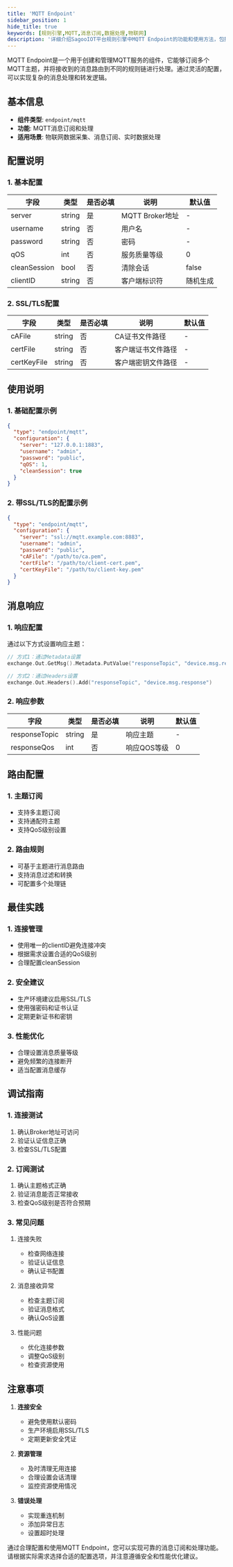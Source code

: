 ```yaml
---
title: 'MQTT Endpoint'
sidebar_position: 1
hide_title: true
keywords: [规则引擎,MQTT,消息订阅,数据处理,物联网]
description: '详细介绍SagooIOT平台规则引擎中MQTT Endpoint的功能和使用方法，包括连接配置、订阅主题、消息处理等内容，帮助用户实现MQTT消息的接收和处理。'
---
```



MQTT Endpoint是一个用于创建和管理MQTT服务的组件，它能够订阅多个MQTT主题，并将接收到的消息路由到不同的规则链进行处理。通过灵活的配置，可以实现复杂的消息处理和转发逻辑。

## 基本信息

- **组件类型**: `endpoint/mqtt`
- **功能**: MQTT消息订阅和处理
- **适用场景**: 物联网数据采集、消息订阅、实时数据处理

## 配置说明

### 1. 基本配置
| 字段 | 类型 | 是否必填 | 说明 | 默认值 |
|------|------|----------|------|--------|
| server | string | 是 | MQTT Broker地址 | - |
| username | string | 否 | 用户名 | - |
| password | string | 否 | 密码 | - |
| qOS | int | 否 | 服务质量等级 | 0 |
| cleanSession | bool | 否 | 清除会话 | false |
| clientID | string | 否 | 客户端标识符 | 随机生成 |

### 2. SSL/TLS配置
| 字段 | 类型 | 是否必填 | 说明 | 默认值 |
|------|------|----------|------|--------|
| cAFile | string | 否 | CA证书文件路径 | - |
| certFile | string | 否 | 客户端证书文件路径 | - |
| certKeyFile | string | 否 | 客户端密钥文件路径 | - |

## 使用说明

### 1. 基础配置示例
```json
{
  "type": "endpoint/mqtt",
  "configuration": {
    "server": "127.0.0.1:1883",
    "username": "admin",
    "password": "public",
    "qOS": 1,
    "cleanSession": true
  }
}
```

### 2. 带SSL/TLS的配置示例
```json
{
  "type": "endpoint/mqtt",
  "configuration": {
    "server": "ssl://mqtt.example.com:8883",
    "username": "admin",
    "password": "public",
    "cAFile": "/path/to/ca.pem",
    "certFile": "/path/to/client-cert.pem",
    "certKeyFile": "/path/to/client-key.pem"
  }
}
```

## 消息响应

### 1. 响应配置
通过以下方式设置响应主题：

```go
// 方式1：通过Metadata设置
exchange.Out.GetMsg().Metadata.PutValue("responseTopic", "device.msg.response")

// 方式2：通过Headers设置
exchange.Out.Headers().Add("responseTopic", "device.msg.response")
```

### 2. 响应参数
| 字段 | 类型 | 是否必填 | 说明 | 默认值 |
|------|------|----------|------|--------|
| responseTopic | string | 是 | 响应主题 | - |
| responseQos | int | 否 | 响应QOS等级 | 0 |

## 路由配置

### 1. 主题订阅
- 支持多主题订阅
- 支持通配符主题
- 支持QoS级别设置

### 2. 路由规则
- 可基于主题进行消息路由
- 支持消息过滤和转换
- 可配置多个处理链

## 最佳实践

### 1. 连接管理
- 使用唯一的clientID避免连接冲突
- 根据需求设置合适的QoS级别
- 合理配置cleanSession

### 2. 安全建议
- 生产环境建议启用SSL/TLS
- 使用强密码和证书认证
- 定期更新证书和密钥

### 3. 性能优化
- 合理设置消息质量等级
- 避免频繁的连接断开
- 适当配置消息缓存

## 调试指南

### 1. 连接测试
1. 确认Broker地址可访问
2. 验证认证信息正确
3. 检查SSL/TLS配置

### 2. 订阅测试
1. 确认主题格式正确
2. 验证消息能否正常接收
3. 检查QoS级别是否符合预期

### 3. 常见问题
1. 连接失败
   - 检查网络连接
   - 验证认证信息
   - 确认证书配置

2. 消息接收异常
   - 检查主题订阅
   - 验证消息格式
   - 确认QoS设置

3. 性能问题
   - 优化连接参数
   - 调整QoS级别
   - 检查资源使用

## 注意事项

1. **连接安全**
   - 避免使用默认密码
   - 生产环境启用SSL/TLS
   - 定期更新安全凭证

2. **资源管理**
   - 及时清理无用连接
   - 合理设置会话清理
   - 监控资源使用情况

3. **错误处理**
   - 实现重连机制
   - 添加异常日志
   - 设置超时处理

通过合理配置和使用MQTT Endpoint，您可以实现可靠的消息订阅和处理功能。请根据实际需求选择合适的配置选项，并注意遵循安全和性能优化建议。

